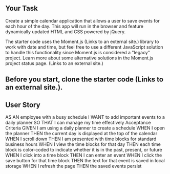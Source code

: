 ## Your Task
Create a simple calendar application that allows a user to save events for each hour of the day. This app will run in the browser and feature dynamically updated HTML and CSS powered by jQuery.

The starter code uses the Moment.js (Links to an external site.) library to work with date and time, but feel free to use a different JavaScript solution to handle this functionality since Moment.js is considered a "legacy" project. Learn more about some alternative solutions in the Moment.js project status page. (Links to an external site.)

## Before you start, clone the starter code (Links to an external site.).

## User Story
AS AN employee with a busy schedule
I WANT to add important events to a daily planner
SO THAT I can manage my time effectively
Acceptance Criteria
GIVEN I am using a daily planner to create a schedule
WHEN I open the planner
THEN the current day is displayed at the top of the calendar
WHEN I scroll down
THEN I am presented with time blocks for standard business hours
WHEN I view the time blocks for that day
THEN each time block is color-coded to indicate whether it is in the past, present, or future
WHEN I click into a time block
THEN I can enter an event
WHEN I click the save button for that time block
THEN the text for that event is saved in local storage
WHEN I refresh the page
THEN the saved events persist